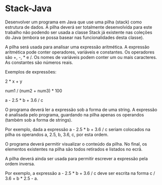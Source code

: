 # Stack-Java

Desenvolver um programa em Java que use uma pilha (stack) como estrutura de dados. A pilha deverá ser totalmente desenvolvida para este trabalho não podendo ser usada a classe Stack já existente nas coleções do Java (embora se possa basear nas funcionalidades desta classe).

A pilha será usada para analisar uma expressão aritmética. A expressão aritmética pode conter operadores, variáveis e constantes. Os operadores são +, -, * e /. Os nomes de variáveis podem conter um ou mais caracteres. As constantes são números reais.

Exemplos de expressões:

2 * x + y

num1 / (num2 + num3) * 100

a - 2.5 * b + 3.6 / c

O programa deverá ler a expressão sob a forma de uma string. A expressão é analisada pelo programa, guardando na pilha apenas os operandos (também sob a forma de strings).

Por exemplo, dada a expressão a - 2.5 * b + 3.6 / c seriam colocados na pilha os operandos a, 2.5, b, 3.6, c, por esta ordem.

O programa deverá permitir visualizar o conteúdo da pilha. No final, os elementos existentes na pilha são todos retirados e listados no ecrã.

A pilha deverá ainda ser usada para permitir escrever a expressão pela ordem inversa.

Por exemplo, a expressão a - 2.5 * b + 3.6 / c deve ser escrita na forma c / 3.6 + b * 2.5 - a.
